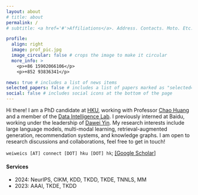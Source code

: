```yaml
---
layout: about
# title: about
permalink: /
# subtitle: <a href='#'>Affiliations</a>. Address. Contacts. Moto. Etc.

profile:
  align: right
  image: prof_pic.jpg
  image_circular: false # crops the image to make it circular
  more_info: >
    <p>+86 15902066106</p>
    <p>+852 93836341</p>

news: true # includes a list of news items
selected_papers: false # includes a list of papers marked as "selected={true}"
social: false # includes social icons at the bottom of the page
---
```


Hi there!  I am a PhD candidate at [HKU](https://hku.hk/), working with Professor [Chao Huang](https://scholar.google.com/citations?hl=en&user=Zkv9FqwAAAAJ&view_op=list_works&sortby=pubdate) and a member of the [Data Intelligence Lab](https://sites.google.com/view/chaoh). I previously interned at Baidu, working under the leadership of [Dawei Yin](https://www.yindawei.com/). My research interests include large language models, multi-modal learning, retrieval-augmented generation, recommendation systems, and knowledge graphs. I am open to research discussions and collaborations, feel free to get in touch!

`weiweics [AT] connect [DOT] hku [DOT] hk`;   [[Google Scholar]](https://scholar.google.com/citations?user=VE5F0GIAAAAJ&hl=zh-CN)




#### Services
* 2024: NeurIPS, CIKM, KDD, TKDD, TKDE, TNNLS, MM
* 2023: AAAI, TKDE, TKDD 
